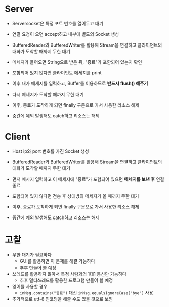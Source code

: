 # Server

- Serversocket은 특정 포트 번호를 열어두고 대기
- 연결 요청이 오면 accept하고 내부에 별도의 Socket 생성
- BufferedReader와 BufferedWriter를 활용해 Stream을 연결하고 클라이언트의 대화가 도착할 때까지 무한 대기
- 메세지가 들어오면 String으로 받은 뒤, "종료"가 포함되어 있는지 확인
- 포함되어 있지 않다면 클라이언트 메세지를 print
- 이후 내가 메세지를 입력하고, Buffer를 이용하므로 **반드시 flush() 해주기**
- 다시 메세지가 도착할 때까지 무한 대기


- 이후, 종료가 도착하게 되면 finally 구문으로 가서 사용한 리소스 해제
- 중간에 예외 발생해도 catch하고 리소스는 해제

# Client

- Host ip와 port 번호를 가진 Socket 생성
- BufferedReader와 BufferedWriter를 활용해 Stream을 연결하고 클라이언트의 대화가 도착할 때까지 무한 대기
- 먼저 메시지 입력하고 이 메세지에 "종료"가 포함되어 있으면 **메세지를 보낸 후** 연결 종료
- 포함되어 있지 않다면 전송 후 상대방의 메세지가 올 때까지 무한 대기


- 이후, 종료가 도착하게 되면 finally 구문으로 가서 사용한 리소스 해제
- 중간에 예외 발생해도 catch하고 리소스는 해제


# 고찰

- 무한 대기가 필요하다
  - GUI를 활용하면 이 문제를 해결 가능하다
  - 추후 만들어 볼 예정
- 쓰레드를 활용하지 않아서 특정 사람과의 1대1 통신만 가능하다
  - 추후 멀티쓰레드를 활용한 프로그램 만들어 볼 예정
- 영어를 사용할 경우
  - `inMsg.contains("종료")` 대신 `inMsg.equalsIgnoreCase("bye")` 사용
- 추가적으로 utf-8 인코딩을 해줄 수도 있을 것으로 보임